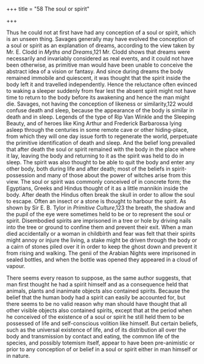 +++
title = "58 The soul or spirit"

+++

Thus he could not at first have had any conception of a soul or spirit, which is an unseen thing. Savages generally may have evolved the conception of a soul or spirit as an explanation of dreams, according to the view taken by Mr. E. Clodd in *Myths and Dreams*,121 Mr. Clodd shows that dreams were necessarily and invariably considered as real events, and it could not have been otherwise, as primitive man would have been unable to conceive the abstract idea of a vision or fantasy. And since during dreams the body remained immobile and quiescent, it was thought that the spirit inside the body left it and travelled independently. Hence the reluctance often evinced to waking a sleeper suddenly from fear lest the absent spirit might not have time to return to the body before its awakening and hence the man might die. Savages, not having the conception of likeness or similarity,122 would confuse death and sleep, because the appearance of the body is similar in death and in sleep. Legends of the type of Rip Van Winkle and the Sleeping Beauty, and of heroes like King Arthur and Frederick Barbarossa lying asleep through the centuries in some remote cave or other hiding-place, from which they will one day issue forth to regenerate the world, perpetuate the primitive identification of death and sleep. And the belief long prevailed that after death the soul or spirit remained with the body in the place where it lay, leaving the body and returning to it as the spirit was held to do in sleep. The spirit was also thought to be able to quit the body and enter any other body, both during life and after death; most of the beliefs in spirit-possession and many of those about the power of witches arise from this view. The soul or spirit was commonly conceived of in concrete form; the Egyptians, Greeks and Hindus thought of it as a little mannikin inside the body. After death the Hindus often break the skull in order to allow the soul to escape. Often an insect or a stone is thought to harbour the spirit. As shown by Sir E. B. Tylor in *Primitive Culture*,123 the breath, the shadow and the pupil of the eye were sometimes held to be or to represent the soul or spirit. Disembodied spirits are imprisoned in a tree or hole by driving nails into the tree or ground to confine them and prevent their exit. When a man died accidentally or a woman in childbirth and fear was felt that their spirits might annoy or injure the living, a stake might be driven through the body or a cairn of stones piled over it in order to keep the ghost down and prevent it from rising and walking. The genii of the Arabian Nights were imprisoned in sealed bottles, and when the bottle was opened they appeared in a cloud of vapour. 

There seems every reason to suppose, as the same author suggests, that man first thought he had a spirit himself and as a consequence held that animals, plants and inanimate objects also contained spirits. Because the belief that the human body had a spirit can easily be accounted for, but there seems to be no valid reason why man should have thought that all other visible objects also contained spirits, except that at the period when he conceived of the existence of a soul or spirit he still held them to be possessed of life and self-conscious volition like himself. But certain beliefs, such as the universal existence of life, and of its distribution all over the body and transmission by contact and eating, the common life of the species, and possibly totemism itself, appear to have been pre-animistic or prior to any conception of or belief in a soul or spirit either in man himself or in nature. 




